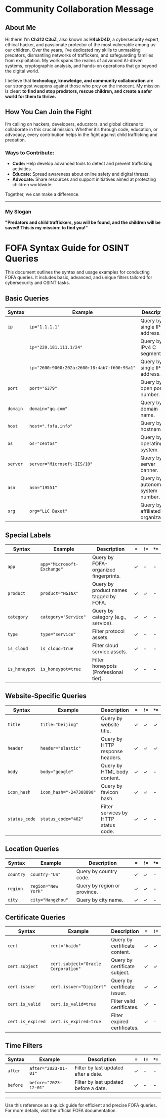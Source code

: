 # Community Collaboration Message

## About Me

Hi there! I’m **Ch312 C3uZ**, also known as **H4ckD4D**, a cybersecurity expert, ethical hacker, and passionate protector of the most vulnerable among us: our children. Over the years, I’ve dedicated my skills to unmasking predators, dismantling networks of traffickers, and safeguarding families from exploitation. My work spans the realms of advanced AI-driven systems, cryptographic analysis, and hands-on operations that go beyond the digital world.

I believe that **technology, knowledge, and community collaboration** are our strongest weapons against those who prey on the innocent. My mission is clear: **to find and stop predators, rescue children, and create a safer world for them to thrive.**

## How You Can Join the Fight

I’m calling on hackers, developers, educators, and global citizens to collaborate in this crucial mission. Whether it’s through code, education, or advocacy, every contribution helps in the fight against child trafficking and predation.

### Ways to Contribute:
- **Code:** Help develop advanced tools to detect and prevent trafficking activities.
- **Educate:** Spread awareness about online safety and digital threats.
- **Advocate:** Share resources and support initiatives aimed at protecting children worldwide.

Together, we can make a difference.

---

### My Slogan
**"Predators and child traffickers, you will be found, and the children will be saved! This is my mission: to find you!"**


# FOFA Syntax Guide for OSINT Queries

This document outlines the syntax and usage examples for conducting FOFA queries. It includes basic, advanced, and unique filters tailored for cybersecurity and OSINT tasks.


## **Basic Queries**

| **Syntax** | **Example**                          | **Description**                | `=` | `!=` | `*=` |
|------------|--------------------------------------|--------------------------------|------|-------|------|
| `ip`       | `ip="1.1.1.1"`                      | Query by a single IPv4 address. | ✓   | ✓     | -    |
|            | `ip="220.181.111.1/24"`             | Query by IPv4 C segment.        | ✓   | ✓     | -    |
|            | `ip="2600:9000:202a:2600:18:4ab7:f600:93a1"` | Query by a single IPv6 address. | ✓   | ✓     | -    |
| `port`     | `port="6379"`                       | Query by open port number.      | ✓   | ✓     | ✓    |
| `domain`   | `domain="qq.com"`                   | Query by domain name.           | ✓   | ✓     | ✓    |
| `host`     | `host=".fofa.info"`                 | Query by hostname.              | ✓   | ✓     | ✓    |
| `os`       | `os="centos"`                       | Query by operating system.      | ✓   | ✓     | ✓    |
| `server`   | `server="Microsoft-IIS/10"`         | Query by server banner.         | ✓   | ✓     | ✓    |
| `asn`      | `asn="19551"`                       | Query by autonomous system number. | ✓   | ✓     | ✓    |
| `org`      | `org="LLC Baxet"`                   | Query by affiliated organization. | ✓   | ✓     | ✓    |

## **Special Labels**

| **Syntax**  | **Example**                          | **Description**                | `=` | `!=` | `*=` |
|-------------|--------------------------------------|--------------------------------|------|-------|------|
| `app`       | `app="Microsoft-Exchange"`           | Query by FOFA-organized fingerprints. | ✓ | -   | -    |
| `product`   | `product="NGINX"`                    | Query by product names tagged by FOFA. | ✓ | ✓   | -    |
| `category`  | `category="Service"`                 | Query by category (e.g., service). | ✓ | ✓   | -    |
| `type`      | `type="service"`                     | Filter protocol assets.         | ✓   | -     | -    |
| `is_cloud`  | `is_cloud=true`                      | Filter cloud service assets.    | ✓   | -     | -    |
| `is_honeypot` | `is_honeypot=true`                 | Filter honeypots (Professional tier). | ✓ | -   | -    |

## **Website-Specific Queries**

| **Syntax**      | **Example**                        | **Description**                | `=` | `!=` | `*=` |
|------------------|------------------------------------|--------------------------------|------|-------|------|
| `title`         | `title="beijing"`                  | Query by website title.        | ✓   | ✓     | ✓    |
| `header`        | `header="elastic"`                 | Query by HTTP response headers.| ✓   | ✓     | ✓    |
| `body`          | `body="google"`                    | Query by HTML body content.    | ✓   | ✓     | -    |
| `icon_hash`     | `icon_hash="-247388890"`           | Query by favicon hash.         | ✓   | ✓     | -    |
| `status_code`   | `status_code="402"`                | Filter services by HTTP status code. | ✓ | ✓   | -    |

## **Location Queries**

| **Syntax**   | **Example**             | **Description**                | `=` | `!=` | `*=` |
|--------------|-------------------------|--------------------------------|------|-------|------|
| `country`    | `country="US"`          | Query by country code.         | ✓   | ✓     | -    |
| `region`     | `region="New York"`     | Query by region or province.   | ✓   | ✓     | -    |
| `city`       | `city="Hangzhou"`       | Query by city name.            | ✓   | ✓     | -    |

## **Certificate Queries**

| **Syntax**          | **Example**                           | **Description**                | `=` | `!=` | `*=` |
|----------------------|---------------------------------------|--------------------------------|------|-------|------|
| `cert`              | `cert="baidu"`                       | Query by certificate content. | ✓   | ✓     | ✓    |
| `cert.subject`      | `cert.subject="Oracle Corporation"`  | Query by certificate subject. | ✓   | ✓     | ✓    |
| `cert.issuer`       | `cert.issuer="DigiCert"`             | Query by certificate issuer.  | ✓   | ✓     | ✓    |
| `cert.is_valid`     | `cert.is_valid=true`                 | Filter valid certificates.    | ✓   | -     | -    |
| `cert.is_expired`   | `cert.is_expired=true`               | Filter expired certificates.  | ✓   | -     | -    |

## **Time Filters**

| **Syntax** | **Example**              | **Description**                | `=` | `!=` | `*=` |
|------------|--------------------------|--------------------------------|------|-------|------|
| `after`    | `after="2023-01-01"`     | Filter by last updated after a date. | ✓ | -   | -    |
| `before`   | `before="2023-12-01"`    | Filter by last updated before a date. | ✓ | -   | -    |

---

Use this reference as a quick guide for efficient and precise FOFA queries. For more details, visit the official FOFA documentation.
